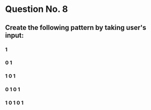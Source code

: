 # Question No. 8
## Create the following pattern by taking user's input:

###  1   
###  0 1
###  1 0 1
###  0 1 0 1
###  1 0 1 0 1
